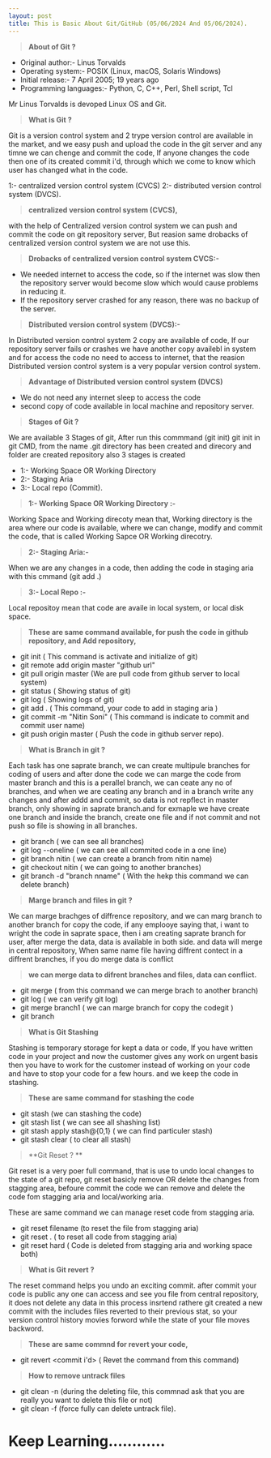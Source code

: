 ```yaml
---
layout: post
title: This is Basic About Git/GitHub (05/06/2024 And 05/06/2024).
---
```


> **About of Git ?**

- Original author:- Linus Torvalds
- Operating system:- POSIX (Linux, macOS, Solaris Windows)
- Initial release:- 7 April 2005; 19 years ago
- Programming languages:- Python, C, C++, Perl, Shell script, Tcl

Mr Linus Torvalds is devoped Linux OS and Git.

> **What is Git ?**

Git is a version control system and 2 trype version control are available in the market, and we easy push and upload the code in the git server and any timne we can chenge and commit the code, If anyone changes the code then one of its created commit i'd, through which we come to know which user has changed what in the code.

1:- centralized version control system (CVCS)
2:- distributed version control system (DVCS).

> **centralized version control system (CVCS),**

with the help of Centralized version control system we can push and commit the code on git repository server, But reasion same drobacks of centralized version control system we are not use this.

> **Drobacks of centralized version control system CVCS:-**

- We needed internet to access the code, so if the internet was slow then the repository server would become slow which would cause problems in reducing it.
- If the repository server crashed for any reason, there was no backup of the server.

> **Distributed version control system (DVCS):-**

In Distributed version control system 2 copy are available of code, If our repository server fails or crashes we have another copy availebl in system and for access the code no need to access to internet, that the reasion Distributed version control system is a very popular version control system.

> **Advantage of Distributed version control system (DVCS)**

- We do not need any internet sleep to access the code
- second copy of code available in local machine and repository server.

> **Stages of Git ?**

We are available 3 Stages of git, 
After run this commmand (git init) git init in git CMD, from the name .git directory has been created and direcory and folder are created repository also 3 stages is created 
- 1:- Working Space OR Working Directory 
- 2:- Staging Aria 
- 3:- Local repo (Commit). 

> **1:- Working Space OR Working Directory :-**

Working Space and Working direcoty mean that, Working directory is the area where our code is available, where we can change, modify and commit the code, that is called Working Sapce OR Working direcotry. 

> **2:- Staging Aria:-**

When we are any changes in a code, then adding the code in staging aria with this cmmand (git add .) 

> **3:- Local Repo :-**

Local repositoy mean that code are availe in local system, or local disk space.

> **These are same command available, for push the code in github repository, and Add repository,**

- git init ( This command is activate and initialize of git)
- git remote add origin master "github url"
- git pull origin master (We are pull code from github server to local system)
- git status ( Showing status of git)
- git log ( Showing logs of git)
- git add . ( This command, your code to add in staging aria )
- git commit -m "Nitin Soni" ( This command is indicate to commit and commit user name)
- git push origin master ( Push the code in github server repo).

> **What is Branch in git ?**

Each task has one saprate branch, we can create multipule branches for coding of users and after done the code we can marge the code from master branch and this is a perallel branch, we can ceate any no of branches, and when we are ceating any branch and in a branch write any changes and after addd and commit, so data is not repflect in master branch, only showing in saprate branch.and for exmaple we have create one branch and inside the branch, create one file and if not commit and not push so file is showing in all branches.

- git branch ( we can see all branches)
- git log --oneline ( we can see all commited code in a one line)
- git branch nitin ( we can create a branch from nitin name)
- git checkout nitin ( we can going to another branches)
- git branch -d "branch nname" ( With the hekp this command we can delete branch)

> **Marge branch and files in git ?**

We can marge brachges of diffrence repository, and we can marg branch to another branch for copy the code, if any emplooye saying that, i want to wright the code in saprate space, then i am creating saprate branch for user, after merge the data, data is available in both side. and data will merge in central repository, 
When same name file having diffrent contect in a diffrent branches, if you do merge data is conflict

> **we can merge data to difrent branches and files, data can conflict.**   

- git merge <branch name> ( from this command we can merge brach to another branch)
- git log ( we can verify git log)
- git merge branch1 ( we can marge branch for copy the codegit )
- git branch

> **What is Git Stashing**

Stashing is temporary storage for kept a data or code,
If you have written code in your project and now the customer gives any work on urgent basis then you have to work for the customer instead of working on your code and have to stop your code for a few hours. and we keep the code in stashing.

> **These are same command for stashing the code**

- git stash (we can stashing the code)
- git stash list ( we can see all shashing list)
- git stash apply stash@{0,1} ( we can find particuler stash)
- git stash clear ( to clear all stash)

> **Git Reset ? **

Git reset is a very poer full command, that is use to undo local changes to the state of a git repo, git reset basicly remove OR delete the changes from stagging area, befoure commit the code we can remove and delete the code fom stagging aria and local/working aria.

These are same command we can manage reset code from stagging aria.

- git reset filename (to reset the file from stagging aria)
- git reset . ( to reset all code from stagging aria)
- git reset hard ( Code is deleted from stagging aria and working space both)

> **What is Git revert ?**

The reset command helps you undo an exciting commit. after commit your code is public any one can access and see you file from central repository, it does not delete any data in this process insrtend rathere git created a new commit with the includes files reverted to their previous stat, so your version control history movies forword while the state of your file moves backword.

> **These are same commnd for revert your code,**

- git revert <commit i'd> ( Revet the command from this command)

> **How to remove untrack files**

- git clean -n (during the deleting file, this commnad ask that you are really you want to delete this file or not)
- git clean -f  (force fully can delete untrack file).


# Keep Learning............
